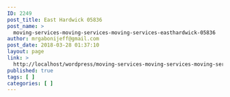 ```yaml
---
ID: 2249
post_title: East Hardwick 05836
post_name: >
  moving-services-moving-services-moving-services-easthardwick-05836
author: mrgabonijeff@gmail.com
post_date: 2018-03-28 01:37:10
layout: page
link: >
  http://localhost/wordpress/moving-services-moving-services-moving-services-easthardwick-05836/
published: true
tags: [ ]
categories: [ ]
---
```

